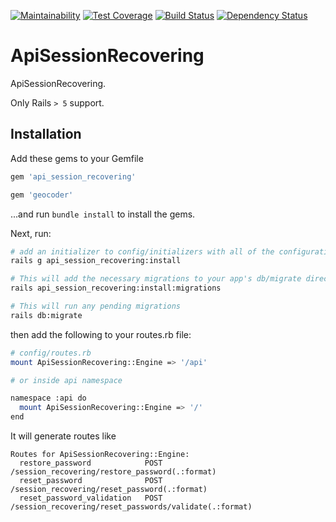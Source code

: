 [![Maintainability](https://api.codeclimate.com/v1/badges/febb3376c6586f609650/maintainability)](https://codeclimate.com/github/DmytroStepaniuk/api_session_recovering/maintainability)
[![Test Coverage](https://api.codeclimate.com/v1/badges/febb3376c6586f609650/test_coverage)](https://codeclimate.com/github/DmytroStepaniuk/api_session_recovering/test_coverage)
[![Build Status](https://travis-ci.org/DmytroStepaniuk/api_session_recovering.svg?branch=master)](https://travis-ci.org/DmytroStepaniuk/api_session_recovering)
[![Dependency Status](https://gemnasium.com/badges/github.com/DmytroStepaniuk/api_session_recovering.svg)](https://gemnasium.com/github.com/DmytroStepaniuk/api_session_recovering)

# ApiSessionRecovering

ApiSessionRecovering.

Only Rails `> 5` support.

## Installation

Add these gems to your Gemfile

``` ruby
gem 'api_session_recovering'

gem 'geocoder'
```

...and run `bundle install` to install the gems.

Next, run:

``` bash
# add an initializer to config/initializers with all of the configuration options
rails g api_session_recovering:install

# This will add the necessary migrations to your app's db/migrate directory
rails api_session_recovering:install:migrations

# This will run any pending migrations
rails db:migrate
```

then add the following to your routes.rb file:

``` bash
# config/routes.rb
mount ApiSessionRecovering::Engine => '/api'

# or inside api namespace

namespace :api do
  mount ApiSessionRecovering::Engine => '/'
end
```

It will generate routes like

```
Routes for ApiSessionRecovering::Engine:
  restore_password            POST /session_recovering/restore_password(.:format)
  reset_password              POST /session_recovering/reset_password(.:format)
  reset_password_validation   POST /session_recovering/reset_passwords/validate(.:format)
```
